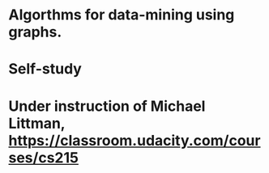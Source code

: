 # Algorthms for data-mining using graphs.
# Self-study
# Under instruction of Michael Littman, https://classroom.udacity.com/courses/cs215

